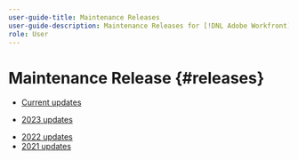 ```yaml
---
user-guide-title: Maintenance Releases
user-guide-description: Maintenance Releases for [!DNL Adobe Workfront]
role: User
---
```


# Maintenance Release {#releases}

+ [Current updates](current-updates.md)
* [2023 updates](2023-updates.md)
+ [2022 updates](2022-updates.md)
+ [2021 updates](2021-updates.md)

<!--

Articles must be added to this TOC file in order to render.

Use this list format to specify links to articles and section headings that expand and collapse in the left rail of the user guide.

An article link CANNOT be used as a section heading.

2022 Updates https://one.workfront.com/s/article/Workfront-Maintenance-Updates-1882317350
2021 Updates https://one.workfront.com/s/article/Workfront-Maintenance-Updates-Archive-2021


-->
